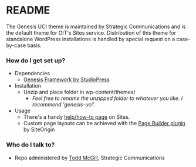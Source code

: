 # README #

The Genesis UCI theme is maintained by Strategic Communications and is the default theme for OIT's Sites service. Distribution of this theme for standalone WordPress installations is handled by special request on a case-by-case basis.

### How do I get set up? ###

* Dependencies
    * [Genesis Framework by StudioPress](http://my.studiopress.com/themes/genesis/)
* Installation
    * Unzip and place folder in wp-content/themes/
        * *Feel free to rename the unzipped folder to whatever you like. I recommend 'genesis-uci'.*
* Usage
    * There's a handy [help/how-to page](http://sites.uci.edu/docs/customizing/themes/genesis-uci-theme/) on Sites.
    * Custom page layouts can be achieved with the [Page Builder plugin](https://siteorigin.com/page-builder/) by SiteOrigin

### Who do I talk to? ###

* Repo administered by [Todd McGill](mailto:tmcgill@uci.edu), Strategic Communications